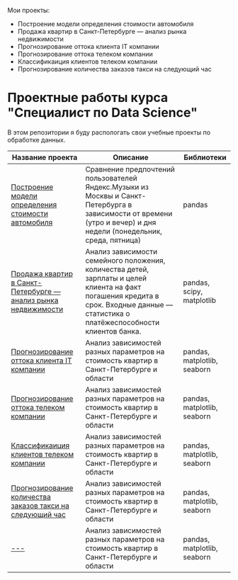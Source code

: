 Мои проекты:

- Построение модели определения стоимости автомобиля
- Продажа квартир в Санкт-Петербурге — анализ рынка недвижимости
- Прогнозирование оттока клиента IT компании
- Прогнозирование оттока телеком компании
- Классификаиция клиентов телеком компании
- Прогнозирование количества заказов такси на следующий час


# Проектные работы курса "Специалист по Data Science"

В этом репозитории я буду распологать свои учебные проекты по обработке данных. 

| Название проекта  | Описание | Библиотеки|
| ------------- | ------------- | ------------- |
| [Построение модели определения стоимости автомобиля](https://github.com/grechingeorge/Python/blob/main/Cost_car.ipynb) | Сравнение предпочтений пользователей Яндекс.Музыки из Москвы и Санкт-Петербурга в зависимости от времени (утро и вечер) и дня недели (понедельник, среда, пятница) | pandas |
| [Продажа квартир в Санкт-Петербурге — анализ рынка недвижимости](https://github.com/grechingeorge/Python/blob/main/Flats_SPB)| Анализ зависимости семейного положения, количества детей, зарплаты и целей клиента на факт погашения кредита в срок. Входные данные — статистика о платёжеспособности клиентов банка. | pandas, scipy, matplotlib|
| [Прогнозирование оттока клиента IT компании]()|Анализ зависимостей разных параметров на стоимость квартир в Санкт-Петербурге и области| pandas, matplotlib, seaborn|
| [Прогнозирование оттока телеком компании](https://github.com/grechingeorge/Python/blob/main/Telecom_final.ipynb)|Анализ зависимостей разных параметров на стоимость квартир в Санкт-Петербурге и области| pandas, matplotlib, seaborn|
| [Классификаиция клиентов телеком компании](https://github.com/grechingeorge/Python/blob/main/customer%20churn%20.ipynb)|Анализ зависимостей разных параметров на стоимость квартир в Санкт-Петербурге и области| pandas, matplotlib, seaborn|
| [Прогнозирование количества заказов такси на следующий час](https://github.com/grechingeorge/Python/blob/main/taxi%20forecasting.ipynb)|Анализ зависимостей разных параметров на стоимость квартир в Санкт-Петербурге и области| pandas, matplotlib, seaborn|
| [---]()|Анализ зависимостей разных параметров на стоимость квартир в Санкт-Петербурге и области| pandas, matplotlib, seaborn|
